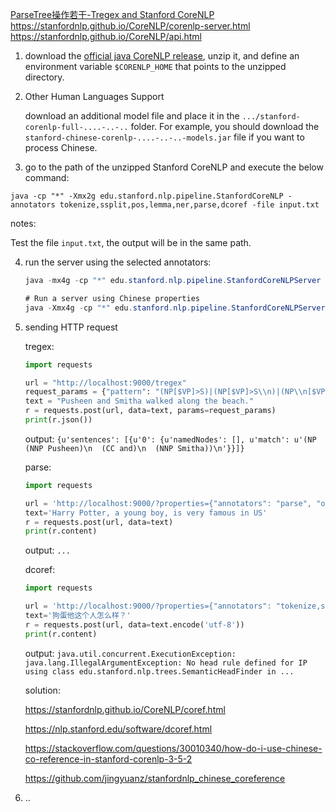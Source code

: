 [ParseTree操作若干-Tregex and Stanford CoreNLP](http://www.shuang0420.com/2017/03/24/ParseTree%E6%93%8D%E4%BD%9C%E8%8B%A5%E5%B9%B2-Tregex%20and%20Stanford%20CoreNLP/)<br>https://stanfordnlp.github.io/CoreNLP/corenlp-server.html<br>https://stanfordnlp.github.io/CoreNLP/api.html

1. download the [official java CoreNLP release](https://stanfordnlp.github.io/CoreNLP/#download), unzip it, and define an environment variable `$CORENLP_HOME` that points to the unzipped directory.

2. Other Human Languages Support

   download an additional model file and place it in the `.../stanford-corenlp-full-....-..-..` folder. For example, you should download the `stanford-chinese-corenlp-....-..-..-models.jar` file if you want to process Chinese.

3.  go to the path of the unzipped Stanford CoreNLP and execute the below command:

   `java -cp "*" -Xmx2g edu.stanford.nlp.pipeline.StanfordCoreNLP -annotators tokenize,ssplit,pos,lemma,ner,parse,dcoref -file input.txt`

   notes:

   Test the file `input.txt`, the output will be in the same path.

4. run the server using the selected annotators:

   ```java
   java -mx4g -cp "*" edu.stanford.nlp.pipeline.StanfordCoreNLPServer -annotators "tokenize,ssplit,pos,lemma,ner,depparse,dcoref" -port 9000 -timeout 30000
   ```

   ```java
   # Run a server using Chinese properties
   java -Xmx4g -cp "*" edu.stanford.nlp.pipeline.StanfordCoreNLPServer -serverProperties StanfordCoreNLP-chinese.properties -annotators "tokenize,ssplit,pos,lemma,ner,depparse,dcoref" -port 9000 -timeout 15000
   ```

5. sending HTTP request

   tregex:

   ```python
   import requests
   
   url = "http://localhost:9000/tregex"
   request_params = {"pattern": "(NP[$VP]>S)|(NP[$VP]>S\\n)|(NP\\n[$VP]>S)|(NP\\n[$VP]>S\\n)"}
   text = "Pusheen and Smitha walked along the beach."
   r = requests.post(url, data=text, params=request_params)
   print(r.json())
   ```

   output: `{u'sentences': [{u'0': {u'namedNodes': [], u'match': u'(NP (NNP Pusheen)\n  (CC and)\n  (NNP Smitha))\n'}}]}`

   parse:

   ```python
   import requests
   
   url = 'http://localhost:9000/?properties={"annotators": "parse", "outputFormat": "text"}'
   text='Harry Potter, a young boy, is very famous in US'
   r = requests.post(url, data=text)
   print(r.content)
   ```

   output: `...`

   dcoref:

   ```python
   import requests
   
   url = 'http://localhost:9000/?properties={"annotators": "tokenize,ssplit,pos,lemma,ner,depparse,dcoref", "outputFormat": "text"}'
   text='狗蛋他这个人怎么样？'
   r = requests.post(url, data=text.encode('utf-8'))
   print(r.content)
   ```

   output: `java.util.concurrent.ExecutionException: java.lang.IllegalArgumentException: No head rule defined for IP using class edu.stanford.nlp.trees.SemanticHeadFinder in ...` 

   solution:

   https://stanfordnlp.github.io/CoreNLP/coref.html

   https://nlp.stanford.edu/software/dcoref.html

   https://stackoverflow.com/questions/30010340/how-do-i-use-chinese-co-reference-in-stanford-corenlp-3-5-2

   https://github.com/jingyuanz/stanfordnlp_chinese_coreference

6. ..



